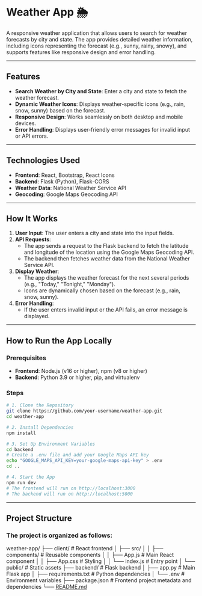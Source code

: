 # Weather App 🌦️

A responsive weather application that allows users to search for weather forecasts by city and state. The app provides detailed weather information, including icons representing the forecast (e.g., sunny, rainy, snowy), and supports features like responsive design and error handling.

---

## Features
- **Search Weather by City and State**: Enter a city and state to fetch the weather forecast.
- **Dynamic Weather Icons**: Displays weather-specific icons (e.g., rain, snow, sunny) based on the forecast.
- **Responsive Design**: Works seamlessly on both desktop and mobile devices.
- **Error Handling**: Displays user-friendly error messages for invalid input or API errors.

---

## Technologies Used
- **Frontend**: React, Bootstrap, React Icons
- **Backend**: Flask (Python), Flask-CORS
- **Weather Data**: National Weather Service API
- **Geocoding**: Google Maps Geocoding API

---

## How It Works
1. **User Input**: The user enters a city and state into the input fields.
2. **API Requests**:
   - The app sends a request to the Flask backend to fetch the latitude and longitude of the location using the Google Maps Geocoding API.
   - The backend then fetches weather data from the National Weather Service API.
3. **Display Weather**:
   - The app displays the weather forecast for the next several periods (e.g., "Today," "Tonight," "Monday").
   - Icons are dynamically chosen based on the forecast (e.g., rain, snow, sunny).
4. **Error Handling**:
   - If the user enters invalid input or the API fails, an error message is displayed.

---

## How to Run the App Locally

### Prerequisites
- **Frontend**: Node.js (v16 or higher), npm (v8 or higher)
- **Backend**: Python 3.9 or higher, pip, and virtualenv

### Steps
```bash
# 1. Clone the Repository
git clone https://github.com/your-username/weather-app.git
cd weather-app

# 2. Install Dependencies
npm install

# 3. Set Up Environment Variables
cd backend
# Create a .env file and add your Google Maps API key
echo "GOOGLE_MAPS_API_KEY=your-google-maps-api-key" > .env
cd ..

# 4. Start the App
npm run dev
# The frontend will run on http://localhost:3000
# The backend will run on http://localhost:5000
```

---

## Project Structure

### The project is organized as follows:
weather-app/
├── client/                # React frontend
│   ├── src/
│   │   ├── components/    # Reusable components
│   │   ├── App.js         # Main React component
│   │   ├── App.css        # Styling
│   │   └── index.js       # Entry point
│   └── public/            # Static assets
├── backend/               # Flask backend
│   ├── app.py             # Main Flask app
│   ├── requirements.txt   # Python dependencies
│   └── .env               # Environment variables
├── package.json           # Frontend project metadata and dependencies
└── [README.md](https://github.com/dlauck92/weather-app/blob/master/README.md)